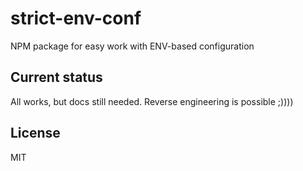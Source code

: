 strict-env-conf
===============

NPM package for easy work with ENV-based configuration

Current status
--------------

All works, but docs still needed. Reverse engineering is possible ;)))) 

License
-------

MIT
